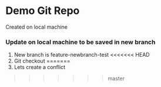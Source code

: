 # Demo Git Repo

Created on local machine

### Update on local machine to be saved in new branch

1. New branch is feature-newbranch-test
<<<<<<< HEAD
2. Git checkout 
=======
2. Lets create a conflict
>>>>>>> master
